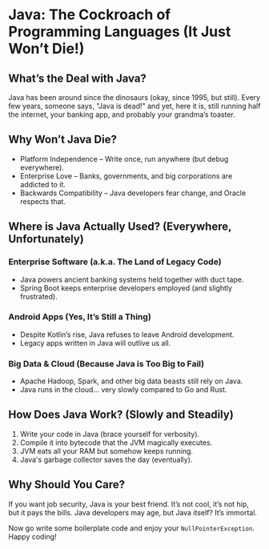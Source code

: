 # Java: The Cockroach of Programming Languages (It Just Won’t Die!)


## What’s the Deal with Java?

Java has been around since the dinosaurs (okay, since 1995, but still). Every few years, someone says, "Java is dead!" and yet, here it is, still running half the internet, your banking app, and probably your grandma’s toaster.


## Why Won’t Java Die?

- Platform Independence – Write once, run anywhere (but debug everywhere).
- Enterprise Love – Banks, governments, and big corporations are addicted to it.
- Backwards Compatibility – Java developers fear change, and Oracle respects that.


## Where is Java Actually Used? (Everywhere, Unfortunately)


### Enterprise Software (a.k.a. The Land of Legacy Code)

- Java powers ancient banking systems held together with duct tape.
- Spring Boot keeps enterprise developers employed (and slightly frustrated).


### Android Apps (Yes, It’s Still a Thing)

- Despite Kotlin’s rise, Java refuses to leave Android development.
- Legacy apps written in Java will outlive us all.


### Big Data & Cloud (Because Java is Too Big to Fail)

- Apache Hadoop, Spark, and other big data beasts still rely on Java.
- Java runs in the cloud... very slowly compared to Go and Rust.


## How Does Java Work? (Slowly and Steadily)

1. Write your code in Java (brace yourself for verbosity).
2. Compile it into bytecode that the JVM magically executes.
3. JVM eats all your RAM but somehow keeps running.
4. Java's garbage collector saves the day (eventually).


## Why Should You Care?

If you want job security, Java is your best friend. It’s not cool, it’s not hip, but it pays the bills. Java developers may age, but Java itself? It’s immortal. 


Now go write some boilerplate code and enjoy your `NullPointerException`. Happy coding!
